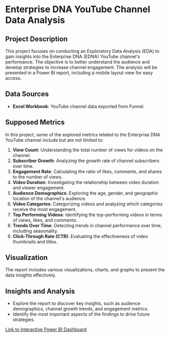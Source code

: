# Enterprise DNA YouTube Channel Data Analysis

## Project Description

This project focuses on conducting an Exploratory Data Analysis (EDA) to gain insights into the Enterprise DNA (EDNA) YouTube channel's performance. The objective is to better understand the audience and develop strategies to increase channel engagement. The analysis will be presented in a Power BI report, including a mobile layout view for easy access.

## Data Sources

- **Excel Workbook**: YouTube channel data exported from Funnel.

## Supposed Metrics

In this project, some of the explored metrics related to the Enterprise DNA YouTube channel include but are not limited to:

1. **View Count**: Understanding the total number of views for videos on the channel.
2. **Subscriber Growth**: Analyzing the growth rate of channel subscribers over time.
3. **Engagement Rate**: Calculating the ratio of likes, comments, and shares to the number of views.
4. **Video Duration**: Investigating the relationship between video duration and viewer engagement.
5. **Audience Demographics**: Exploring the age, gender, and geographic location of the channel's audience.
6. **Video Categories**: Categorizing videos and analyzing which categories receive the most engagement.
7. **Top Performing Videos**: Identifying the top-performing videos in terms of views, likes, and comments.
8. **Trends Over Time**: Detecting trends in channel performance over time, including seasonality.
9. **Click-Through Rate (CTR)**: Evaluating the effectiveness of video thumbnails and titles.

## Visualization

The report includes various visualizations, charts, and graphs to present the data insights effectively.

## Insights and Analysis

- Explore the report to discover key insights, such as audience demographics, channel growth trends, and engagement metrics.
- Identify the most important aspects of the findings to drive future strategies.

[Link to Interactive Power BI Dashboard](https://[app.powerbi.com/view?r=your-dashboard-report-id](https://app.powerbi.com/view?r=eyJrIjoiM2EzMTQxMmQtNzVmZC00N2Q4LTlkZjEtZTI4YWUwYzEwYzg3IiwidCI6Ijg3Zjc2Mzk2LWUyMTctNDljNS04MWI5LWY5ZDAyZDk1MDQ1MyJ9)https://app.powerbi.com/view?r=eyJrIjoiM2EzMTQxMmQtNzVmZC00N2Q4LTlkZjEtZTI4YWUwYzEwYzg3IiwidCI6Ijg3Zjc2Mzk2LWUyMTctNDljNS04MWI5LWY5ZDAyZDk1MDQ1MyJ9)

